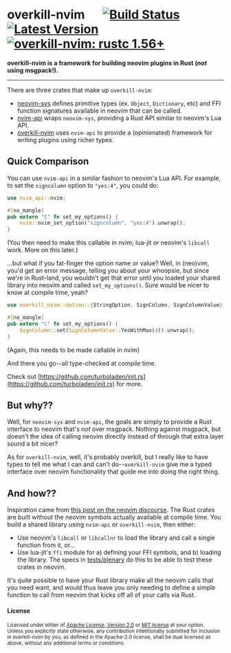 # overkill-nvim &emsp; [![Build Status]][actions] [![Latest Version]][crates.io] [![overkill-nvim: rustc 1.56+]][Rust 1.56]

[Build Status]: https://img.shields.io/github/workflow/status/turboladen/neovim-rust/Testing/develop
[actions]: https://github.com/turboladen/neovim-rust/actions?query=branch%3Adevelop
[Latest Version]: https://img.shields.io/crates/v/overkill-nvim.svg
[crates.io]: https://crates.io/crates/overkill-nvim
[overkill-nvim: rustc 1.56+]: https://img.shields.io/badge/overkill_nvim-rustc_1.56+-lightgray.svg
[Rust 1.56]: https://blog.rust-lang.org/2021/10/21/Rust-1.56.0.html

**overkill-nvim is a framework for building neovim plugins in Rust (*not* using msgpack!).**

---

There are three crates that make up `overkill-nvim`:

- [neovim-sys](neovim-sys) defines primitive types (ex. `Object`, `Dictionary`, etc) and FFI
  function signatures available in neovim that can be called.
- [nvim-api](nvim-api) wraps `neovim-sys`, providing a Rust API similar to neovim's Lua API.
- [overkill-nvim](overkill-nvim) uses `nvim-api` to provide a (opinionated) framework for writing
  plugins using richer types.

## Quick Comparison

You can use `nvim-api` in a similar fashion to neovim's Lua API. For example, to set the
`signcolumn` option to `"yes:4"`, you could do:

```rust
use nvim_api::nvim;

#[no_mangle]
pub extern "C" fn set_my_options() {
    nvim::nvim_set_option("signcolumn", "yes:4").unwrap();
}
```

(You then need to make this callable in nvim; lua-jit or neovim's `libcall` work. More on this
later.)

...but what if you fat-finger the option name or value? Well, in (neo)vim, you'd get an error
message, telling you about your whoopsie, but since we're in Rust-land, you wouldn't get that error
until you loaded your shared library into neovim and called `set_my_options()`. Sure would be nicer
to know at compile time, yeah?

```rust
use overkill_nvim::option::{StringOption, SignColumn, SignColumnValue};

#[no_mangle]
pub extern "C" fn set_my_options() {
    SignColumn::set(SignColumnValue::YesWithMax(4)).unwrap();
}
```

(Again, this needs to be made callable in nvim)

And there you go--all type-checked at compile time.

Check out [https://github.com/turboladen/init.rs](https://github.com/turboladen/init.rs) for more.

## But why??

Well, for `neovim-sys` and `nvim-api`, the goals are simply to provide a Rust interface to neovim
that's _not_ over msgpack. Nothing against msgpack, but doesn't the idea of calling neovim directly
instead of through that extra layer sound a bit nicer?

As for `overkill-nvim`, well, it's probably overkill, but I really like to have types to tell me
what I can and can't do--`overkill-nvim` give me a typed interface over neovim functionality that
guide me into doing the right thing.

## And how??

Inspiration came from [this post on the neovim
discourse](https://neovim.discourse.group/t/calling-neovim-internal-functions-with-luajit-ffi-and-rust/165/9). The Rust crates are built without the neovim symbols actually available at compile time. You build a shared library using `nvim-api` or `overkill-nvim`, then either:

- Use neovim's `libcall` or `libcallnr` to load the library and call a single function from it,
  or...
- Use lua-jit's `ffi` module for a) defining your FFI symbols, and b) loading the library.
  The specs in [tests/plenary](tests/plenary) do this to be able to test these crates in neovim.

It's quite possible to have your Rust library make all the neovim calls that you need want, and
would thus leave you only needing to define a simple function to call from neovim that kicks off all
of your calls via Rust.

#### License

<sup>
Licensed under either of <a href="LICENSE-APACHE">Apache License, Version
2.0</a> or <a href="LICENSE-MIT">MIT license</a> at your option.
</sup>

<br>

<sub>
Unless you explicitly state otherwise, any contribution intentionally submitted
for inclusion in overkill-nvim by you, as defined in the Apache-2.0 license, shall be
dual licensed as above, without any additional terms or conditions.
</sub>
